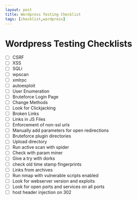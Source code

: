 ```yaml
---
layout: post
title: Wordpress Testing Checklist
tags: [checklist,wordpress]
---
```


# Wordpress Testing Checklists



- [ ]   CSRF
- [ ]   XSS
- [ ]   SQLi
- [ ]   wpscan
- [ ]   xmlrpc
- [ ]   autoexploit
- [ ]   User Enumeration
- [ ]   Bruteforce Login Page
- [ ]   Change Methods
- [ ]   Look for Clickjacking
- [ ]   Broken Links
- [ ]   Links in JS Files
- [ ]   Enforcement of non-ssl urls
- [ ]   Manually add parameters for open redirections
- [ ]   Bruteforce plugin directories
- [ ]   Upload directory
- [ ]   Run active scan with spider
- [ ]   Check with param miner
- [ ]   Give a try with dorks
- [ ]   check old time stamp fingerprints
- [ ]   Links  from archives
- [ ]   Run nmap with vulnerable scripts enabled
- [ ]   Look for webserver version and exploits
- [ ]   Look for open ports and services on all ports
- [ ]   host header injection on 302
